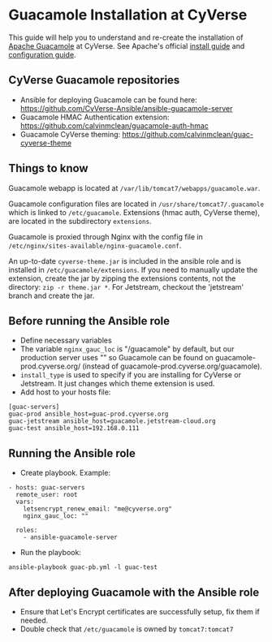 # Guacamole Installation at CyVerse

This guide will help you to understand and re-create the installation of [Apache Guacamole](https://guacamole.apache.org/) at CyVerse. See Apache's official [install guide](https://guacamole.apache.org/doc/gug/installing-guacamole.html) and [configuration guide](https://guacamole.apache.org/doc/gug/configuring-guacamole.html).

## CyVerse Guacamole repositories

- Ansible for deploying Guacamole can be found here: https://github.com/CyVerse-Ansible/ansible-guacamole-server
- Guacamole HMAC Authentication extension: https://github.com/calvinmclean/guacamole-auth-hmac
- Guacamole CyVerse theming: https://github.com/calvinmclean/guac-cyverse-theme


## Things to know

Guacamole webapp is located at `/var/lib/tomcat7/webapps/guacamole.war`.

Guacamole configuration files are located in `/usr/share/tomcat7/.guacamole` which is linked to `/etc/guacamole`. Extensions (hmac auth, CyVerse theme), are located in the subdirectory `extensions`.

Guacamole is proxied through Nginx with the config file in `/etc/nginx/sites-available/nginx-guacamole.conf`.

An up-to-date `cyverse-theme.jar` is included in the ansible role and is installed in `/etc/guacamole/extensions`. If you need to manually update the extension, create the jar by zipping the extensions contents, not the directory: `zip -r theme.jar *`. For Jetstream, checkout the 'jetstream' branch and create the jar.


## Before running the Ansible role

- Define necessary variables
- The variable `nginx_gauc_loc` is "/guacamole" by default, but our production server uses "" so Guacamole can be found on guacamole-prod.cyverse.org/ (instead of guacamole-prod.cyverse.org/guacamole).
- `install_type` is used to specify if you are installing for CyVerse or Jetstream. It just changes which theme extension is used.
- Add host to your hosts file:

```
[guac-servers]
guac-prod ansible_host=guac-prod.cyverse.org
guac-jetstream ansible_host=guacamole.jetstream-cloud.org
guac-test ansible_host=192.168.0.111
```


## Running the Ansible role

- Create playbook. Example:

```
- hosts: guac-servers
  remote_user: root
  vars:
    letsencrypt_renew_email: "me@cyverse.org"
    nginx_gauc_loc: ""

  roles:
    - ansible-guacamole-server
```

- Run the playbook:

```
ansible-playbook guac-pb.yml -l guac-test
```

## After deploying Guacamole with the Ansible role

- Ensure that Let's Encrypt certificates are successfully setup, fix them if needed.
- Double check that `/etc/guacamole` is owned by `tomcat7:tomcat7`
